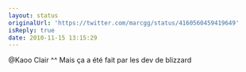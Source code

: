 ```yaml
---
layout: status
originalUrl: 'https://twitter.com/marcgg/status/4160560459419649'
isReply: true
date: 2010-11-15 13:15:29
---
```


@Kaoo Clair ^^ Mais ça a été fait par les dev de blizzard
